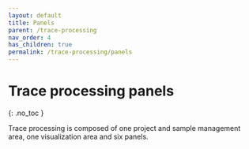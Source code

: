 ```yaml
---
layout: default
title: Panels
parent: /trace-processing
nav_order: 4
has_children: true
permalink: /trace-processing/panels
---
```


# Trace processing panels
{: .no_toc }

Trace processing is composed of one project and sample management area, one visualization area and  six panels.


